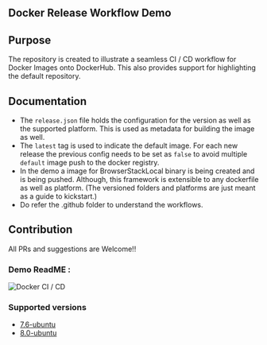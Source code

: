 ## Docker Release Workflow Demo

## Purpose 
The repository is created to illustrate a seamless CI / CD workflow for Docker Images onto DockerHub. This also provides support for highlighting the default repository. 

## Documentation
- The `release.json` file holds the configuration for the version as well as the supported platform. This is used as metadata for building the image as well.
- The `latest` tag is used to indicate the default image. For each new release the previous config needs to be set as `false` to avoid multiple `default` image push to the docker registry.
- In the demo a image for BrowserStackLocal binary is being created and is being pushed. Although, this framework is extensible to any dockerfile as well as platform. (The versioned folders and platforms are just meant as a guide to kickstart.)
- Do refer the .github folder to understand the workflows. 


## Contribution
All PRs and suggestions are Welcome!!


### Demo ReadME : 
![Docker CI / CD](https://github.com/Raj-7799/docker_test/workflows/Docker%20CI%20/%20CD/badge.svg)

### Supported versions

- [7.6-ubuntu](https://github.com/Raj-7799/docker_test/tree/master/7.6/ubuntu)
- [8.0-ubuntu](https://github.com/Raj-7799/docker_test/tree/master/8.0/ubuntu)
